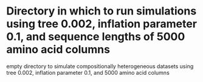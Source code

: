 # Directory in which to run simulations using tree 0.002, inflation parameter 0.1, and sequence lengths of 5000 amino acid columns

empty directory to simulate compositionally heterogeneous datasets using tree 0.002, inflation parameter 0.1, and 5000 amino acid columns
